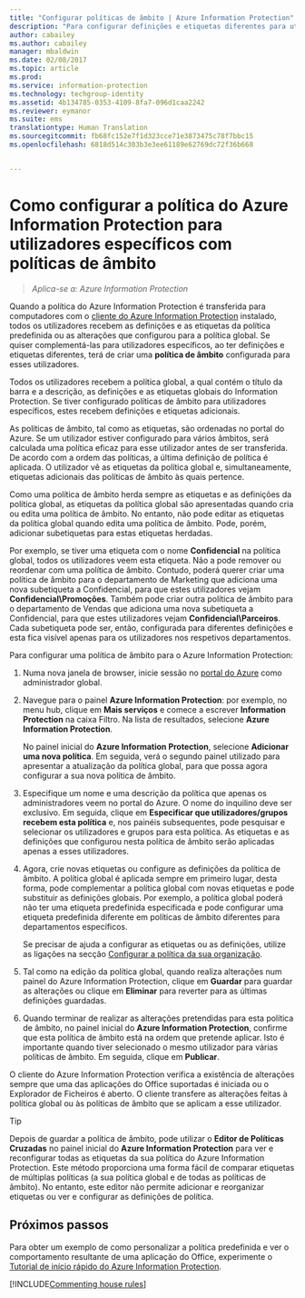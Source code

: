 ```yaml
---
title: "Configurar políticas de âmbito | Azure Information Protection"
description: "Para configurar definições e etiquetas diferentes para utilizadores específicos, deve configurar uma política de âmbito para o Azure Information Protection."
author: cabailey
ms.author: cabailey
manager: mbaldwin
ms.date: 02/08/2017
ms.topic: article
ms.prod: 
ms.service: information-protection
ms.technology: techgroup-identity
ms.assetid: 4b134785-0353-4109-8fa7-096d1caa2242
ms.reviewer: eymanor
ms.suite: ems
translationtype: Human Translation
ms.sourcegitcommit: fb68fc152e7f1d323cce71e3873475c78f7bbc15
ms.openlocfilehash: 6818d514c303b3e3ee61189e62769dc72f36b668


---
```


# <a name="how-to-configure-the-azure-information-protection-policy-for-specific-users-by-using-scoped-policies"></a>Como configurar a política do Azure Information Protection para utilizadores específicos com políticas de âmbito

>*Aplica-se a: Azure Information Protection*

Quando a política do Azure Information Protection é transferida para computadores com o [cliente do Azure Information Protection](https://www.microsoft.com/en-us/download/details.aspx?id=53018) instalado, todos os utilizadores recebem as definições e as etiquetas da política predefinida ou as alterações que configurou para a política global. Se quiser complementá-las para utilizadores específicos, ao ter definições e etiquetas diferentes, terá de criar uma **política de âmbito** configurada para esses utilizadores.

Todos os utilizadores recebem a política global, a qual contém o título da barra e a descrição, as definições e as etiquetas globais do Information Protection. Se tiver configurado políticas de âmbito para utilizadores específicos, estes recebem definições e etiquetas adicionais. 

As políticas de âmbito, tal como as etiquetas, são ordenadas no portal do Azure. Se um utilizador estiver configurado para vários âmbitos, será calculada uma política eficaz para esse utilizador antes de ser transferida. De acordo com a ordem das políticas, a última definição de política é aplicada. O utilizador vê as etiquetas da política global e, simultaneamente, etiquetas adicionais das políticas de âmbito às quais pertence. 

Como uma política de âmbito herda sempre as etiquetas e as definições da política global, as etiquetas da política global são apresentadas quando cria ou edita uma política de âmbito. No entanto, não pode editar as etiquetas da política global quando edita uma política de âmbito. Pode, porém, adicionar subetiquetas para estas etiquetas herdadas.

Por exemplo, se tiver uma etiqueta com o nome **Confidencial** na política global, todos os utilizadores veem esta etiqueta. Não a pode remover ou reordenar com uma política de âmbito. Contudo, poderá querer criar uma política de âmbito para o departamento de Marketing que adiciona uma nova subetiqueta a Confidencial, para que estes utilizadores vejam **Confidencial\Promoções**. Também pode criar outra política de âmbito para o departamento de Vendas que adiciona uma nova subetiqueta a Confidencial, para que estes utilizadores vejam **Confidencial\Parceiros**. Cada subetiqueta pode ser, então, configurada para diferentes definições e esta fica visível apenas para os utilizadores nos respetivos departamentos.


Para configurar uma política de âmbito para o Azure Information Protection:

1. Numa nova janela de browser, inicie sessão no [portal do Azure](https://portal.azure.com) como administrador global.

2. Navegue para o painel **Azure Information Protection**: por exemplo, no menu hub, clique em **Mais serviços** e comece a escrever **Information Protection** na caixa Filtro. Na lista de resultados, selecione **Azure Information Protection**. 

    No painel inicial do **Azure Information Protection**, selecione **Adicionar uma nova política**. Em seguida, verá o segundo painel utilizado para apresentar a atualização da política global, para que possa agora configurar a sua nova política de âmbito.

3. Especifique um nome e uma descrição da política que apenas os administradores veem no portal do Azure. O nome do inquilino deve ser exclusivo. Em seguida, clique em **Especificar que utilizadores/grupos recebem esta política** e, nos painéis subsequentes, pode pesquisar e selecionar os utilizadores e grupos para esta política. As etiquetas e as definições que configurou nesta política de âmbito serão aplicadas apenas a esses utilizadores. 

4. Agora, crie novas etiquetas ou configure as definições da política de âmbito. A política global é aplicada sempre em primeiro lugar, desta forma, pode complementar a política global com novas etiquetas e pode substituir as definições globais. Por exemplo, a política global poderá não ter uma etiqueta predefinida especificada e pode configurar uma etiqueta predefinida diferente em políticas de âmbito diferentes para departamentos específicos.

    Se precisar de ajuda a configurar as etiquetas ou as definições, utilize as ligações na secção [Configurar a política da sua organização](configure-policy.md#configuring-your-organizations-policy).

5. Tal como na edição da política global, quando realiza alterações num painel do Azure Information Protection, clique em **Guardar** para guardar as alterações ou clique em **Eliminar** para reverter para as últimas definições guardadas. 

6. Quando terminar de realizar as alterações pretendidas para esta política de âmbito, no painel inicial do **Azure Information Protection**, confirme que esta política de âmbito está na ordem que pretende aplicar. Isto é importante quando tiver selecionado o mesmo utilizador para várias políticas de âmbito. Em seguida, clique em **Publicar**. 

O cliente do Azure Information Protection verifica a existência de alterações sempre que uma das aplicações do Office suportadas é iniciada ou o Explorador de Ficheiros é aberto. O cliente transfere as alterações feitas à política global ou às políticas de âmbito que se aplicam a esse utilizador.

> [!TIP]
> Depois de guardar a política de âmbito, pode utilizar o **Editor de Políticas Cruzadas** no painel inicial do **Azure Information Protection** para ver e reconfigurar todas as etiquetas da sua política do Azure Information Protection. Este método proporciona uma forma fácil de comparar etiquetas de múltiplas políticas (a sua política global e de todas as políticas de âmbito). No entanto, este editor não permite adicionar e reorganizar etiquetas ou ver e configurar as definições de política.

## <a name="next-steps"></a>Próximos passos

Para obter um exemplo de como personalizar a política predefinida e ver o comportamento resultante de uma aplicação do Office, experimente o [Tutorial de início rápido do Azure Information Protection](../get-started/infoprotect-quick-start-tutorial.md).

[!INCLUDE[Commenting house rules](../includes/houserules.md)]



<!--HONumber=Feb17_HO2-->


